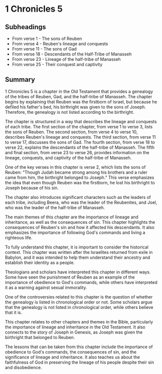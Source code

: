 # 1 Chronicles 5

## Subheadings

* From verse 1 - The sons of Reuben
* From verse 4 - Reuben's lineage and conquests
* From verse 11 - The sons of Gad
* From verse 18 - Descendants of the Half-Tribe of Manasseh
* From verse 23 - Lineage of the half-tribe of Manasseh
* From verse 25 - Their conquest and captivity

## Summary

1 Chronicles 5 is a chapter in the Old Testament that provides a genealogy of the tribes of Reuben, Gad, and the half-tribe of Manasseh. The chapter begins by explaining that Reuben was the firstborn of Israel, but because he defiled his father's bed, his birthright was given to the sons of Joseph. Therefore, the genealogy is not listed according to the birthright.

The chapter is structured in a way that describes the lineage and conquests of each tribe. The first section of the chapter, from verse 1 to verse 3, lists the sons of Reuben. The second section, from verse 4 to verse 10, describes Reuben's lineage and conquests. The third section, from verse 11 to verse 17, discusses the sons of Gad. The fourth section, from verse 18 to verse 22, explains the descendants of the half-tribe of Manasseh. The fifth and final section, from verse 23 to verse 26, provides information on the lineage, conquests, and captivity of the half-tribe of Manasseh.

One of the key verses in this chapter is verse 2, which lists the sons of Reuben: "Though Judah became strong among his brothers and a ruler came from him, the birthright belonged to Joseph." This verse emphasizes the idea that even though Reuben was the firstborn, he lost his birthright to Joseph because of his sin.

The chapter also introduces significant characters such as the leaders of each tribe, including Beera, who was the leader of the Reubenites, and Joel, who was the leader of the half-tribe of Manasseh.

The main themes of this chapter are the importance of lineage and inheritance, as well as the consequences of sin. This chapter highlights the consequences of Reuben's sin and how it affected his descendants. It also emphasizes the importance of following God's commands and living a righteous life.

To fully understand this chapter, it is important to consider the historical context. This chapter was written after the Israelites returned from exile in Babylon, and it was intended to help them understand their ancestry and establish their identity as a people.

Theologians and scholars have interpreted this chapter in different ways. Some have seen the punishment of Reuben as an example of the importance of obedience to God's commands, while others have interpreted it as a warning against sexual immorality.

One of the controversies related to this chapter is the question of whether the genealogy is listed in chronological order or not. Some scholars argue that the genealogy is not listed in chronological order, while others believe that it is.

This chapter relates to other chapters and themes in the Bible, particularly the importance of lineage and inheritance in the Old Testament. It also connects to the story of Joseph in Genesis, as Joseph was given the birthright that belonged to Reuben.

The lessons that can be taken from this chapter include the importance of obedience to God's commands, the consequences of sin, and the significance of lineage and inheritance. It also teaches us about the faithfulness of God in preserving the lineage of his people despite their sin and disobedience.